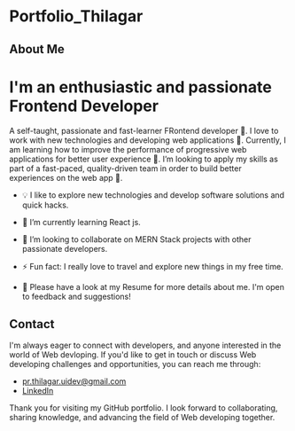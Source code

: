 # Portfolio_Thilagar
## About Me
# I'm an enthusiastic and passionate Frontend Developer

A self-taught, passionate and fast-learner FRontend developer 🎯. I love to work with new technologies and developing web applications 🔭. Currently, I am learning how to improve the performance of progressive web applications for better user experience 🌱. I’m looking to apply my skills as part of a fast-paced, quality-driven team in order to build better experiences on the web  app 🚀.

- 💡 I like to explore new technologies and develop software solutions and quick hacks.

- 🌱 I’m currently learning React js.

- 👯 I’m looking to collaborate on MERN Stack projects with other passionate developers.

- ⚡ Fun fact: I really love to travel and explore new things in my free time.

- 📝 Please have a look at my Resume for more details about me. I'm open to feedback and suggestions!


## Contact

I'm always eager to connect with developers, and anyone interested in the world of Web devloping. If you'd like to get in touch or discuss Web developing challenges and opportunities, you can reach me through:

- pr.thilagar.uidev@gmail.com
- [LinkedIn](www.linkedin.com/in/thilagar-ravichandran02)

Thank you for visiting my GitHub portfolio. I look forward to collaborating, sharing knowledge, and advancing the field of Web developing together. 

